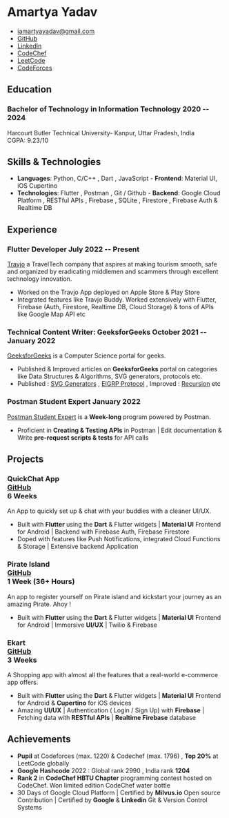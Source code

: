 # Amartya Yadav

- <iamartyayadav@gmail.com>
- [GitHub](https://github.com/iamartyaa)
- [LinkedIn](https://www.linkedin.com/in/iamartyaa/)
- [CodeChef](https://codechef.com/users/evisleye)
- [LeetCode](https://leetcode.com/iamartyaa/)
- [CodeForces](https://codeforces.com/profile/evilseye)

<!-- - [PortFolio](https://iamartyaa.github.io) -->

## Education

### <span class="ed-heading">Bachelor of Technology in Information Technology </span > <span class="technologies">2020 -- 2024 </span>

Harcourt Butler Technical University- Kanpur, Uttar Pradesh, India
<br>
CGPA: 9.23/10 

## Skills & Technologies

- **Languages**: Python, C/C++ , Dart , JavaScript - **Frontend**: Material UI, iOS Cupertino 
- **Technologies**: Flutter , Postman , Git / Github - **Backend**: Google Cloud Platform , RESTful APIs , Firebase , SQLite , Firestore , Firebase Auth & Realtime DB

## Experience

### Flutter Developer <span class="technologies">July 2022 -- Present</span>

[Travjo](https://travjo.com/#/) a TravelTech company that aspires at making tourism smooth, safe and organized by eradicating middlemen and scammers through excellent technology innovation.

- Worked on the Travjo App deployed on Apple Store & Play Store
- Integrated features like Travjo Buddy. Worked extensively with Flutter, Firebase (Auth, Firestore, Realtime DB, Cloud Storage) & tons of APIs like Google Map API etc


### Technical Content Writer: GeeksforGeeks <span class="technologies">October 2021 -- January 2022</span>

[GeeksforGeeks](https://auth.geeksforgeeks.org/user/iamartyayadav/profile) is a Computer Science portal for geeks.

- Published & Improved articles on **GeeksforGeeks** portal on categories like Data Structures & Algorithms, SVG generators, protocols etc.
- Published : [SVG Generators](https://www.geeksforgeeks.org/what-is-svg-generator-in-html5/) , [EIGRP Protocol](https://www.geeksforgeeks.org/what-is-the-benefit-of-eigrp/) , Improved : [Recursion](https://www.geeksforgeeks.org/recursion/) etc

<!-- ### <span>Hacktoberfest Maintainer</span> <span class="technologies">September 2021 -- November 2021</span>

[Hacktoberfest](https://hacktoberfest.digitalocean.com/) is a **Month-long** Open Source program powered by DigitalOcean, AppWrite, Deepsource, etc.

- Created & maintained GitHub Repository **Zoop Hacktoberfest** for Hacktoberfest 2021 with HTML, CSS, JavaScript & GitHub API 
- Guided newbies to Open-Source contributions with over **400+ Commits** by **100+ Contributors**. GitHub Repo: **[Zoop-Hacktoberfest](https://github.com/evilseye/Zoop-Hacktoberfest)**  -->

### <span>Postman Student Expert</span> <span class="technologies">January 2022</span>

[Postman Student Expert](https://www.postman.com/company/student-program/) is a **Week-long** program powered by Postman.

- Proficient in **Creating & Testing APIs** in Postman | Edit documentation & Write **pre-request scripts & tests** for API calls 
<!-- - Edit documentation for a collection & Write **pre-request scripts & tests** for API calls  -->
<!-- - Digitally verified Badge : **[Postman Student Expert | Amartya Yadav](https://badgr.com/public/assertions/0GUB-Rf7TkCqSkKVWCgsjw?identity__email=iamartyayadav@gmail.com)** -->

## Projects

### <span class="project-heading">QuickChat App<div class="link">[GitHub](https://github.com/iamartyaa/pirate_app) </div></span> <span class="technologies"> 6 Weeks</span>

An App to quickly set up & chat with your buddies with a cleaner UI/UX.

- Built with **Flutter** using the **Dart** & Flutter widgets |  **Material UI** Frontend for Android | Backend with Firebase Auth, Firebase Firestore
- Doped with features like Push Notifications, integrated Cloud Functions & Storage | Extensive backend Application


### <span class="project-heading">Pirate Island<div class="link">[GitHub](https://github.com/iamartyaa/chatapp) </div></span> <span class="technologies"> 1 Week (36+ Hours)</span>

An app to register yourself on Pirate island and kickstart your journey as an amazing Pirate. Ahoy !

- Built with **Flutter** using the **Dart** & Flutter widgets |  **Material UI** Frontend for Android | Immersive **UI/UX** | Twilio & Firebase

### <span class="project-heading">Ekart <div class="link">[GitHub](https://github.com/iamartyaa/shopapp) </div></span> <span class="technologies"> 3 Weeks</span>

A Shopping app with almost all the features that a real-world e-commerce app offers.

- Built with **Flutter** using the **Dart** & Flutter widgets |  **Material UI** Frontend for Android & **Cupertino** for iOS devices
- Amazing **UI/UX** | Authentication ( Login / Sign Up) with **Firebase** | Fetching data with **RESTful APIs** | **Realtime Firebase** database

<!-- ### <span class="project-heading">MyWallet<div class="link">[GitHub](https://github.com/iamartyaa/MyWallet-App) </div></span> <span class="technologies"> 1 Week (10+ hours)</span>

An app to keep track of all user transactions & display a bar graph showing transactions made on each day over the last week.

- **Responsive** to all screen sizes,**Adaptive** to platform ( iOS / Android / Web ) & with Layout switching between **Portrait / Landscape**
- Built with **Flutter** using the **Dart** & Flutter widgets |  **Material UI** Frontend for Android & **Cupertino** for iOS devices | **Firebase** as database -->
<!-- 
### <span class="project-heading">Boyo-Hotels<div class="link">[GitHub](https://github.com/iamartyaa/BoyoHotels-App) </div></span> <span class="technologies">2 Week (15+ hours)</span>

A Hotel booking app built in similarity with Oyo app (as the name itself gives a hint).

- Built with **Flutter & Dart** on the frontend using **Material UI** | **UI/UX** similar to Oyo Hotels app  -->

## Achievements

- **Pupil** at Codeforces (max. 1220) & Codechef (max. 1796) , **Top 20%** at LeetCode globally
- **Google Hashcode** 2022 : Global rank 2990 , India rank **1204**
- **Rank 2** in **CodeChef HBTU Chapter** programming contest hosted on CodeChef. Won limited edition CodeChef water bottle  
- 30 Days of Google Cloud Platform | Certified by **Milvus.io** Open source Contribution | Certified by **Google** & **Linkedin** Git & Version Control Systems
<!-- - **6 months+** Experience with Application Development ( Android ) , RESTful APIs, Realtime Database, building unique **UI/UX** -->

